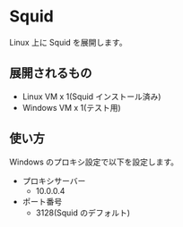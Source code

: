 # Squid

Linux 上に Squid を展開します。

## 展開されるもの

- Linux VM x 1(Squid インストール済み)
- Windows VM x 1(テスト用)

## 使い方

Windows のプロキシ設定で以下を設定します。

- プロキシサーバー
  - 10.0.0.4
- ポート番号
  - 3128(Squid のデフォルト)